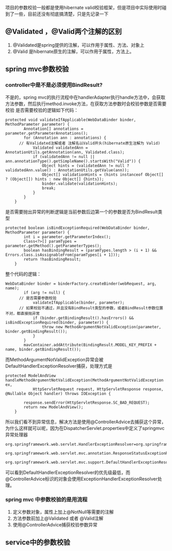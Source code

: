 项目的参数校验一般都是使用hibernate valid校验框架，但是项目中实际使用时碰到了一些，目前还没有彻底搞清楚，只是先记录一下
## @Validated ，@Valid两个注解的区别
1. @Validated是spring提供的注解，可以作用于属性、方法、对象上
2. @Valid 是hibernate原生的注解，可以作用于属性，方法上。
## spring mvc参数校验
### controller中是不是必须使用BindResult?
不是的，spring mvc的执行流程中在handlerAdapter执行handle方法中，会获取方法参数，然后执行method.invoke方法，在获取方法参数时会校验参数是否需要校验
是否需要校验的逻辑如下代码：
```
protected void validateIfApplicable(WebDataBinder binder, MethodParameter parameter) {
		Annotation[] annotations = parameter.getParameterAnnotations();
		for (Annotation ann : annotations) {
      // 有Validated注解或者 注解名以Valid开头(hibernate原生注解为 Valid)
			Validated validatedAnn = AnnotationUtils.getAnnotation(ann, Validated.class);
			if (validatedAnn != null || ann.annotationType().getSimpleName().startsWith("Valid")) {
				Object hints = (validatedAnn != null ? validatedAnn.value() : AnnotationUtils.getValue(ann));
				Object[] validationHints = (hints instanceof Object[] ? (Object[]) hints : new Object[] {hints});
				binder.validate(validationHints);
				break;
			}
		}
	}
```
是否需要抛出异常的判断逻辑是当前参数后边第一个的参数是否为BindResult类型
```
protected boolean isBindExceptionRequired(WebDataBinder binder, MethodParameter parameter) {
		int i = parameter.getParameterIndex();
		Class<?>[] paramTypes = parameter.getMethod().getParameterTypes();
		boolean hasBindingResult = (paramTypes.length > (i + 1) && Errors.class.isAssignableFrom(paramTypes[i + 1]));
		return !hasBindingResult;
	}
```

整个代码的逻辑：
```
WebDataBinder binder = binderFactory.createBinder(webRequest, arg, name);
		if (arg != null) {
      // 是否需要参数校验
			validateIfApplicable(binder, parameter);
      // 如果校验不通过，并且没有BindResult类型的参数，或者BindResult参数位置不对，都直接抛异常
			if (binder.getBindingResult().hasErrors() && isBindExceptionRequired(binder, parameter)) {
				throw new MethodArgumentNotValidException(parameter, binder.getBindingResult());
			}
		}
		mavContainer.addAttribute(BindingResult.MODEL_KEY_PREFIX + name, binder.getBindingResult());
```
而MethodArgumentNotValidException异常会被DefaultHandlerExceptionResolver捕获，处理方式是
```
protected ModelAndView handleMethodArgumentNotValidException(MethodArgumentNotValidException ex,
			HttpServletRequest request, HttpServletResponse response, @Nullable Object handler) throws IOException {

		response.sendError(HttpServletResponse.SC_BAD_REQUEST);
		return new ModelAndView();
	}
```
所以我们看不到异常信息，解决方法是使用@ControllerAdvice去捕获这个异常，为什么这样就可以呢，因为在DispatcherServlet.properties中定义了springmvc
异常处理器
```
org.springframework.web.servlet.HandlerExceptionResolver=org.springframework.web.servlet.mvc.method.annotation.ExceptionHandlerExceptionResolver,\
	org.springframework.web.servlet.mvc.annotation.ResponseStatusExceptionResolver,\
	org.springframework.web.servlet.mvc.support.DefaultHandlerExceptionResolver
```
可以看到DefaultHandlerExceptionResolver的优先级最低，而@ControllerAdvice标识的对象会使用ExceptionHandlerExceptionResolver处理。
### spring mvc 中参数校验的是用流程
1. 定义参数对象，属性上加上@NotNull等需要的注解
2. 方法参数前加上@Validated 或者 @Valid注解
3. 使用@ControllerAdvice捕获校验参数异常
## service中的参数校验
